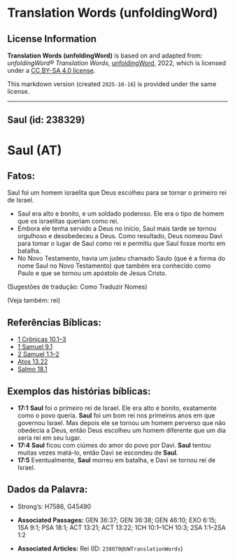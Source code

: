 # Translation Words (unfoldingWord)

## License Information

**Translation Words (unfoldingWord)** is based on and adapted from: _unfoldingWord® Translation Words_, [unfoldingWord](https://unfoldingword.org/utw), 2022, which is licensed under a [CC BY-SA 4.0 license](https://creativecommons.org/licenses/by-sa/4.0/legalcode.en).

This markdown version (created `2025-10-16`) is provided under the same license.



--------------------------------

## Saul (id: 238329)

Saul (AT)
=========

Fatos:
------

Saul foi um homem israelita que Deus escolheu para se tornar o primeiro rei de Israel.

* Saul era alto e bonito, e um soldado poderoso. Ele era o tipo de homem que os israelitas queriam como rei.
* Embora ele tenha servido a Deus no início, Saul mais tarde se tornou orgulhoso e desobedeceu a Deus. Como resultado, Deus nomeou Davi para tomar o lugar de Saul como rei e permitiu que Saul fosse morto em batalha.
* No Novo Testamento, havia um judeu chamado Saulo (que é a forma do nome Saul no Novo Testamento) que também era conhecido como Paulo e que se tornou um apóstolo de Jesus Cristo.

(Sugestões de tradução: Como Traduzir Nomes)

(Veja também: rei)

Referências Bíblicas:
---------------------

* [1 Crônicas 10\.1–3](https://ref.ly/1Chr10:1-1Chr10:3)
* [1 Samuel 9\.1](https://ref.ly/1Sam9:1)
* [2 Samuel 1\.1–2](https://ref.ly/2Sam1:1-2Sam1:2)
* [Atos 13\.22](https://ref.ly/Acts13:22)
* [Salmo 18\.1](https://ref.ly/Ps18:1)

Exemplos das histórias bíblicas:
--------------------------------

* **17:1** **Saul** foi o primeiro rei de Israel. Ele era alto e bonito, exatamente como o povo queria. **Saul** foi um bom rei nos primeiros anos em que governou Israel. Mas depois ele se tornou um homem perverso que não obedecia a Deus, então Deus escolheu um homem diferente que um dia seria rei em seu lugar.
* **17:4** **Saul** ficou com ciúmes do amor do povo por Davi. **Saul** tentou muitas vezes matá\-lo, então Davi se escondeu de **Saul**.
* **17:5** Eventualmente, **Saul** morreu em batalha, e Davi se tornou rei de Israel.

Dados da Palavra:
-----------------

* Strong’s: H7586, G45490

* **Associated Passages:** GEN 36:37; GEN 36:38; GEN 46:10; EXO 6:15; 1SA 9:1; PSA 18:1; ACT 13:21; ACT 13:22; 1CH 10:1–1CH 10:3; 2SA 1:1–2SA 1:2
* **Associated Articles:** Rei (ID: `238070@UWTranslationWords`)

